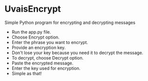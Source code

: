 # UvaisEncrypt
Simple Python program for encrypting and decrypting messages

- Run the app.py file.
- Choose Encrypt option.
- Enter the phrase you want to encrypt.
- Provide an encryption key.
- Don't lose your key because you need it to decrypt the message.
- To decrypt, choose Decrypt option.
- Paste the encrypted message.
- Enter the key used for encryption.
- Simple as that!
